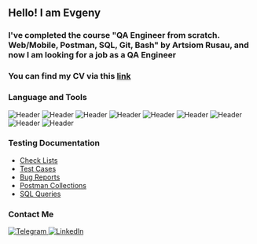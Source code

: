 ## Hello! I am Evgeny

### I've completed the course "QA Engineer from scratch. Web/Mobile, Postman, SQL, Git, Bash" by Artsiom Rusau, and now I am looking for a job as a QA Engineer 
### You can find my CV via this [link](https://drive.google.com/file/d/1pqeklpT477J1EUMUYJprsvP0ECVO_6cC/view?usp=share_link)

### Language and Tools
![Header](https://img.shields.io/badge/Postman-090909?style=for-the-badge&logo=postman&logoColor=FF6C37)
![Header](https://img.shields.io/badge/MySQL-090909?style=for-the-badge&logo=mysql&logoColor=417399)
![Header](https://img.shields.io/badge/Jira-090909?style=for-the-badge&logo=jira&logoColor=2277E7)
![Header](https://img.shields.io/badge/DevTools-090909?style=for-the-badge&logo=googlechrome&logoColor=D7382C)
![Header](https://img.shields.io/badge/CharlesProxy-090909?style=for-the-badge&logo=charlesproxy&logoColor=B6D2E3)
![Header](https://img.shields.io/badge/TestRail-090909?style=for-the-badge&logo=testrail&logoColor=71b556)
![Header](https://img.shields.io/badge/Azure%20Devops-090909?style=for-the-badge&logo=azuredevops&logoColor=0070CD)
![Header](https://img.shields.io/badge/Android%20Studio-090909?style=for-the-badge&logo=androidstudio&logoColor=7FAE46)
![Header](https://img.shields.io/badge/Python-090909?style=for-the-badge&logo=python&logoColor=F2D14C)


### Testing Documentation

- [Check Lists](https://github.com/jktrigger99/CheckLists)
- [Test Cases](https://github.com/jktrigger99/TestCases)
- [Bug Reports](https://github.com/jktrigger99/BugReports)
- [Postman Collections](https://github.com/jktrigger99/Postman)
- [SQL Queries](https://github.com/jktrigger99/SQL)

### Contact Me

<a href="https://t.me/jktrigger99">
	<img src="https://img.shields.io/badge/Telegram-blue?style=for-the-badge&logo=telegram&logoColor=white" alt="Telegram"/>
</a>
<a href="https://www.linkedin.com/in/evgenyev">
	<img src="https://img.shields.io/badge/LinkedIn-blue?style=for-the-badge&logo=linkedin&logoColor=white" alt="LinkedIn"/>
</a>

